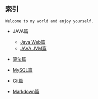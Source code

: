 


## 索引

    Welcome to my world and enjoy yourself.


*   JAVA篇

    *   [Java Web篇](./Java/web/Index)
    *   [JAVA JVM篇](./Java/jvm/Index)

*   [算法篇](./Arithmetic/Index)

*   [MySQL篇](./MySQL/Index)

*   [Git篇](./Git/Index)

*   [Markdown篇](./Markdown/Index)